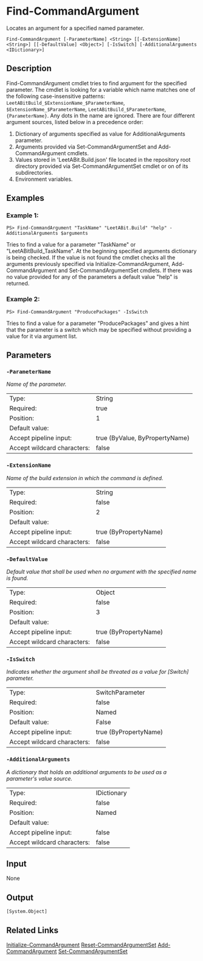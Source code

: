 # Find-CommandArgument
Locates an argument for a specified named parameter.

```Find-CommandArgument [-ParameterName] <String> [[-ExtensionName] <String>] [[-DefaultValue] <Object>] [-IsSwitch] [-AdditionalArguments <IDictionary>]```

## Description

Find-CommandArgument cmdlet tries to find argument for the specified parameter. The cmdlet is looking for a variable which name matches one of the following case-insensitive patterns: `LeetABitBuild_$ExtensionName_$ParameterName`, `$ExtensionName_$ParameterName`, `LeetABitBuild_$ParameterName`, `{ParameterName}`. Any dots in the name are ignored. There are four different argument sources, listed below in a precedence order:

1. Dictionary of arguments specified as value for AdditionalArguments parameter.
2. Arguments provided via Set-CommandArgumentSet and Add-CommandArgument cmdlets.
3. Values stored in 'LeetABit.Build.json' file located in the repository root directory provided via Set-CommandArgumentSet cmdlet or on of its subdirectories.
4. Environment variables.

## Examples
### Example 1:
```PS> Find-CommandArgument "TaskName" "LeetABit.Build" "help" -AdditionalArguments $arguments```

Tries to find a value for a parameter "TaskName" or "LeetABitBuild_TaskName". At the beginning specified arguments dictionary is being checked. If the value is not found the cmdlet checks all the arguments previously specified via Initialize-CommandArgument, Add-CommandArgument and Set-CommandArgumentSet cmdlets. If there was no value provided for any of the parameters a default value "help" is returned.

### Example 2:
```PS> Find-CommandArgument "ProducePackages" -IsSwitch```

Tries to find a value for a parameter "ProducePackages" and gives a hint that the parameter is a switch which may be specified without providing a value for it via argument list.

## Parameters
### ```-ParameterName```

*Name of the parameter.*

<table>
  <tr><td>Type:</td><td>String</td></tr>
  <tr><td>Required:</td><td>true</td></tr>
  <tr><td>Position:</td><td>1</td></tr>
  <tr><td>Default value:</td><td></td></tr>
  <tr><td>Accept pipeline input:</td><td>true (ByValue, ByPropertyName)</td></tr>
  <tr><td>Accept wildcard characters:</td><td>false</td></tr>
</table>

### ```-ExtensionName```

*Name of the build extension in which the command is defined.*

<table>
  <tr><td>Type:</td><td>String</td></tr>
  <tr><td>Required:</td><td>false</td></tr>
  <tr><td>Position:</td><td>2</td></tr>
  <tr><td>Default value:</td><td></td></tr>
  <tr><td>Accept pipeline input:</td><td>true (ByPropertyName)</td></tr>
  <tr><td>Accept wildcard characters:</td><td>false</td></tr>
</table>

### ```-DefaultValue```

*Default value that shall be used when no argument with the specified name is found.*

<table>
  <tr><td>Type:</td><td>Object</td></tr>
  <tr><td>Required:</td><td>false</td></tr>
  <tr><td>Position:</td><td>3</td></tr>
  <tr><td>Default value:</td><td></td></tr>
  <tr><td>Accept pipeline input:</td><td>true (ByPropertyName)</td></tr>
  <tr><td>Accept wildcard characters:</td><td>false</td></tr>
</table>

### ```-IsSwitch```

*Indicates whether the argument shall be threated as a value for [Switch] parameter.*

<table>
  <tr><td>Type:</td><td>SwitchParameter</td></tr>
  <tr><td>Required:</td><td>false</td></tr>
  <tr><td>Position:</td><td>Named</td></tr>
  <tr><td>Default value:</td><td>False</td></tr>
  <tr><td>Accept pipeline input:</td><td>true (ByPropertyName)</td></tr>
  <tr><td>Accept wildcard characters:</td><td>false</td></tr>
</table>

### ```-AdditionalArguments```

*A dictionary that holds an additional arguments to be used as a parameter's value source.*

<table>
  <tr><td>Type:</td><td>IDictionary</td></tr>
  <tr><td>Required:</td><td>false</td></tr>
  <tr><td>Position:</td><td>Named</td></tr>
  <tr><td>Default value:</td><td></td></tr>
  <tr><td>Accept pipeline input:</td><td>false</td></tr>
  <tr><td>Accept wildcard characters:</td><td>false</td></tr>
</table>

## Input
None

## Output
```[System.Object]```

## Related Links
[Initialize-CommandArgument](Initialize-CommandArgument.md)
[Reset-CommandArgumentSet](Reset-CommandArgumentSet.md)
[Add-CommandArgument](Add-CommandArgument.md)
[Set-CommandArgumentSet](Set-CommandArgumentSet.md)

